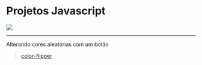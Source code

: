 # Projetos Javascript

![](https://imgur.com/kmjHfJo.png)


------------


Alterando cores aleatórias com um botão
>[color-flipper](https://github.com/jacquesales/JS_Basic_Projects/tree/main/color-flipper)
